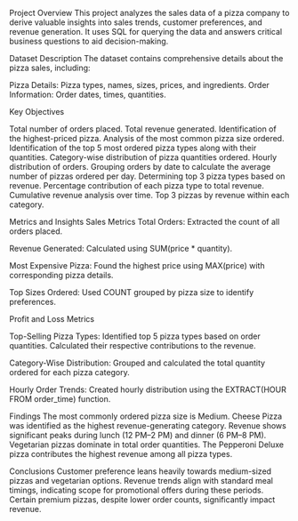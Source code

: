 Project Overview
This project analyzes the sales data of a pizza company to derive valuable insights into sales trends, customer preferences, and revenue generation. 
It uses SQL for querying the data and answers critical business questions to aid decision-making.

Dataset Description
The dataset contains comprehensive details about the pizza sales, including:

Pizza Details: Pizza types, names, sizes, prices, and ingredients.
Order Information: Order dates, times, quantities.


Key Objectives

Total number of orders placed.
Total revenue generated.
Identification of the highest-priced pizza.
Analysis of the most common pizza size ordered.
Identification of the top 5 most ordered pizza types along with their quantities.
Category-wise distribution of pizza quantities ordered.
Hourly distribution of orders.
Grouping orders by date to calculate the average number of pizzas ordered per day.
Determining top 3 pizza types based on revenue.
Percentage contribution of each pizza type to total revenue.
Cumulative revenue analysis over time.
Top 3 pizzas by revenue within each category.


Metrics and Insights
Sales Metrics
Total Orders:
Extracted the count of all orders placed.

Revenue Generated:
Calculated using SUM(price * quantity).

Most Expensive Pizza:
Found the highest price using MAX(price) with corresponding pizza details.

Top Sizes Ordered:
Used COUNT grouped by pizza size to identify preferences.

Profit and Loss Metrics

Top-Selling Pizza Types:
Identified top 5 pizza types based on order quantities.
Calculated their respective contributions to the revenue.

Category-Wise Distribution:
Grouped and calculated the total quantity ordered for each pizza category.

Hourly Order Trends:
Created hourly distribution using the EXTRACT(HOUR FROM order_time) function.


Findings
The most commonly ordered pizza size is Medium.
Cheese Pizza was identified as the highest revenue-generating category.
Revenue shows significant peaks during lunch (12 PM–2 PM) and dinner (6 PM–8 PM).
Vegetarian pizzas dominate in total order quantities.
The Pepperoni Deluxe pizza contributes the highest revenue among all pizza types.


Conclusions
Customer preference leans heavily towards medium-sized pizzas and vegetarian options.
Revenue trends align with standard meal timings, indicating scope for promotional offers during these periods.
Certain premium pizzas, despite lower order counts, significantly impact revenue.
